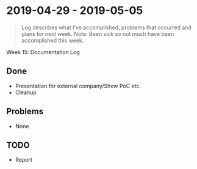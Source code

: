 #  2019-04-29 - 2019-05-05

> Log describes what I've accomplished, problems that occurred and plans for next week.
Note: Been sick so not much have been accomplished this week.

Week 15: Documentation Log

## Done
* Presentation for external company/Show PoC etc.
* Cleanup


## Problems
* None


## TODO
* Report
